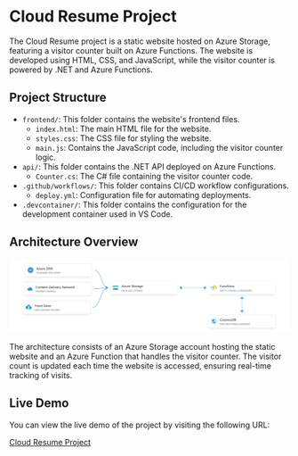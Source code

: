 # Cloud Resume Project

The Cloud Resume project is a static website hosted on Azure Storage, featuring a visitor counter built on Azure Functions. The website is developed using HTML, CSS, and JavaScript, while the visitor counter is powered by .NET and Azure Functions.

## Project Structure

- `frontend/`: This folder contains the website's frontend files.
    - `index.html`: The main HTML file for the website.
    - `styles.css`: The CSS file for styling the website.
    - `main.js`: Contains the JavaScript code, including the visitor counter logic.
- `api/`: This folder contains the .NET API deployed on Azure Functions.
    - `Counter.cs`: The C# file containing the visitor counter code.
- `.github/workflows/`: This folder contains CI/CD workflow configurations.
    - `deploy.yml`: Configuration file for automating deployments.
- `.devcontainer/`: This folder contains the configuration for the development container used in VS Code.

## Architecture Overview

![architecture](architecture.png)

The architecture consists of an Azure Storage account hosting the static website and an Azure Function that handles the visitor counter. The visitor count is updated each time the website is accessed, ensuring real-time tracking of visits.

## Live Demo

You can view the live demo of the project by visiting the following URL:

[Cloud Resume Project](https://scfunction.z16.web.core.windows.net/)
